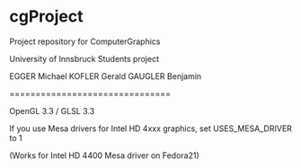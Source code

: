 # cgProject
Project repository for ComputerGraphics

University of Innsbruck
Students project

EGGER Michael
KOFLER Gerald
GAUGLER Benjamin

===============================

OpenGL 3.3 / GLSL 3.3

If you use Mesa drivers for Intel HD 4xxx graphics, set USES_MESA_DRIVER to 1

(Works for Intel HD 4400 Mesa driver on Fedora21)
